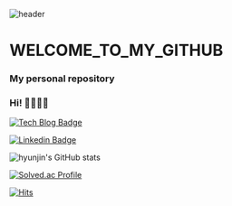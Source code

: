 ![header](https://capsule-render.vercel.app/api?type=waving&color=FF0080&height=280&section=header&text=WECOME&fontSize=80)
# WELCOME_TO_MY_GITHUB
### My personal repository

### Hi! 🖐🏻🖐🏻

[![Tech Blog Badge](http://img.shields.io/badge/-Tech%20blog-black?style=flat-square&logo=github&link)](https://steadily-hyunjin.tistory.com/)
	
[![Linkedin Badge](https://img.shields.io/badge/-LinkedIn-blue?style=flat-square&logo=Linkedin&logoColor=white&link=https://www.linkedin.com/in/seong-yun-byeon-8183a8113/)](https://linktr.ee/HYUNJINLEE)


![hyunjin's GitHub stats](https://github-readme-stats.vercel.app/api?username=2hyunjinn&show_icons=true&theme=radical)

[![Solved.ac Profile](http://mazassumnida.wtf/api/v2/generate_badge?boj=hyunjin04)](https://solved.ac/hyunjin04/)

[![Hits](https://hits.seeyoufarm.com/api/count/incr/badge.svg?url=https%3A%2F%2Fgithub.com%2F2hyunjinn&count_bg=%23ED28A6&title_bg=%23555555&icon=github.svg&icon_color=%23E7E7E7&title=hits&edge_flat=false)](https://hits.seeyoufarm.com)
